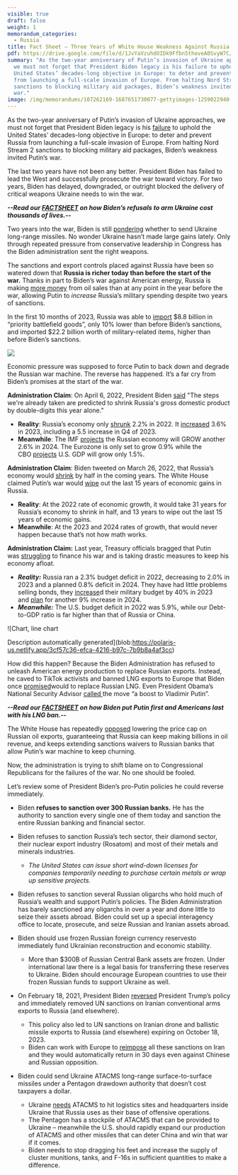 ```yaml
---
visible: true
draft: false
weight: 1
memorandum_categories:
  - Russia
title: Fact Sheet – Three Years of White House Weakness Against Russia
pdf: https://drive.google.com/file/d/1JvYaVzuhdOIDk9Ffbn5theveA0SvyW7C/view?usp=sharing
summary: "As the two-year anniversary of Putin’s invasion of Ukraine approaches,
  we must not forget that President Biden legacy is his failure to uphold the
  United States’ decades-long objective in Europe: to deter and prevent Russia
  from launching a full-scale invasion of Europe. From halting Nord Stream 2
  sanctions to blocking military aid packages, Biden’s weakness invited Putin’s
  war."
image: /img/memorandums/107262169-1687651730077-gettyimages-1259022940-afp_33kv2rh.jpeg
---
```

As the two-year anniversary of Putin’s invasion of Ukraine approaches, we must not forget that President Biden legacy is his [failure](https://polaris-us.org/memorandums/fact-sheet-bidens-failure-to-deter-russia/) to uphold the United States’ decades-long objective in Europe: to deter and prevent Russia from launching a full-scale invasion of Europe. From halting Nord Stream 2 sanctions to blocking military aid packages, Biden’s weakness invited Putin’s war.

The last two years have not been any better. President Biden has failed to lead the West and successfully prosecute the war toward victory. For two years, Biden has delayed, downgraded, or outright blocked the delivery of critical weapons Ukraine needs to win the war.

***\--Read our [FACTSHEET](https://polaris-us.org/memorandums/fact-sheet-bidens-failure-to-equip-ukraine/) on how Biden’s refusals to arm Ukraine cost thousands of lives.--***

Two years into the war, Biden is still [pondering](https://www.nbcnews.com/investigations/biden-administration-leaning-supplying-ukraine-long-range-missiles-rcna139394) whether to send Ukraine long-range missiles. No wonder Ukraine hasn’t made large gains lately. Only through repeated pressure from conservative leadership in Congress has the Biden administration sent the right weapons.

The sanctions and export controls placed against Russia have been so watered down that **Russia is richer today than before the start of the war.** Thanks in part to Biden’s war against American energy, Russia is making [more money](https://www.bloomberg.com/news/features/2023-12-06/oil-prices-how-russia-punched-an-11-billion-hole-in-west-s-sanctions-regime) from oil sales than at any point in the year before the war, allowing Putin to *increase* Russia’s military spending despite two years of sanctions.

In the first 10 months of 2023, Russia was able to [import](https://kse.ua/wp-content/uploads/2024/01/Challenges-of-Export-Controls-Enforcement.pdf) $8.8 billion in “priority battlefield goods”, only 10% lower than before Biden’s sanctions, and imported $22.2 billion worth of military-related items, higher than before Biden’s sanctions.

![](/img/memorandums/screenshot-2024-02-21-at-9.50.28 am.png)

Economic pressure was supposed to force Putin to back down and degrade the Russian war machine. The reverse has happened. It’s a far cry from Biden’s promises at the start of the war. 

**Administration Claim**: On April 6, 2022, President Biden [said](https://www.whitehouse.gov/briefing-room/speeches-remarks/2022/04/06/remarks-by-president-biden-at-north-americas-building-trades-unions-legislative-conference/) "The steps we're already taken are predicted to shrink Russia's gross domestic product by double-digits this year alone."

* **Reality**: Russia’s economy only [shrunk](https://tass.com/economy/1569177) 2.2% in 2022. It [increased](https://www.voanews.com/a/russia-economy-grew-in-2023-despite-war-and-sanctions/7478952.html) 3.6% in 2023, including a 5.5 increase in Q4 of 2023.
* **Meanwhile**: The IMF [projects](https://www.imf.org/en/Countries/RUS) the Russian economy will GROW another 2.6% in 2024. The Eurozone is only set to grow 0.9% while the CBO [projects](https://www.cbo.gov/publication/59946) U.S. GDP will grow only 1.5%.

**Administration Claim**: Biden tweeted on March 26, 2022, that Russia’s economy would [shrink](https://twitter.com/POTUS/status/1507842574865866763) by half in the coming years. The White House claimed Putin’s war would [wipe](https://www.whitehouse.gov/briefing-room/statements-releases/2022/05/08/fact-sheet-united-states-and-g7-partners-impose-severe-costs-for-putins-war-against-ukraine/) out the last 15 years of economic gains in Russia.

* **Reality**: At the 2022 rate of economic growth, it would take 31 years for Russia’s economy to shrink in half, and 13 years to wipe out the last 15 years of economic gains. 
* **Meanwhile**: At the 2023 and 2024 rates of growth, that would never happen because that’s not how math works.

**Administration Claim:** Last year, Treasury officials bragged that Putin was [struggling](https://www.cnn.com/2023/02/17/politics/treasury-russian-intelligence-services-sanctions/index.html) to finance his war and is taking drastic measures to keep his economy afloat.

* ***Reality:*** Russia ran a 2.3% budget deficit in 2022, decreasing to 2.0% in 2023 and a planned 0.8% deficit in 2024. They have had little problems selling bonds, they [increase](https://uk.news.yahoo.com/russia-borrows-13-6bn-largest-091006161.html?guccounter=1&guce_referrer=aHR0cHM6Ly93d3cuZ29vZ2xlLmNvbS8&guce_referrer_sig=AQAAAJnqWqbXLywbMx22X3iwUE1X2-x4RnRl4dgXx4C7J_NoIpI4TLQB3VW_rM71EzPXFPQRntzry0Mhns4_5qplqYDmReAlZ-F0IlMOCabd8GZtTb_TtC0sP-FrxXavHmvEkpkqpVHfcHsIpsRpiHB6os8xHXryZGNQ4ukWWIUoKrcA)d their military budget by 40% in 2023 and [plan](https://carnegieendowment.org/politika/90753#:~:text=Defense%20spending%20in%202024%20will,military%20expenditure%20in%20the%201980s.) for another 9% increase in 2024.
* ***Meanwhile:*** The U.S. budget deficit in 2022 was 5.9%, while our Debt-to-GDP ratio is far higher than that of Russia or China.

![Chart, line chart

Description automatically generated](blob:https://polaris-us.netlify.app/3cf57c36-efca-4216-b97c-7b9b8a4af3cc)

How did this happen? Because the Biden Administration has refused to unleash American energy production to replace Russian exports. Instead, he caved to TikTok activists and banned LNG exports to Europe that Biden once [promised](https://www.whitehouse.gov/briefing-room/statements-releases/2022/06/27/joint-statement-by-president-biden-and-president-von-der-leyen-on-european-energy-security/)would to replace Russian LNG. Even President Obama’s National Security Advisor [called ](https://thehill.com/opinion/national-security/4472566-america-cant-ignore-the-national-security-concerns-tied-to-the-lng-freeze/)the move “a boost to Vladimir Putin”.

***\--Read our [FACTSHEET](https://polaris-us.org/memorandums/bidens-lng-export-ban-puts-putin-first-and-americans-last/) on how Biden put Putin first and Americans last with his LNG ban.--***

The White House has repeatedly [opposed](https://www.wsj.com/articles/g-7-opposes-lowering-russian-crude-price-cap-from-60-a-barrel-586ecc30) lowering the price cap on Russian oil exports, guaranteeing that Russia can keep making billions in oil revenue, and keeps extending sanctions waivers to Russian banks that allow Putin’s war machine to keep churning.

Now, the administration is trying to shift blame on to Congressional Republicans for the failures of the war. No one should be fooled.

Let’s review some of President Biden’s pro-Putin policies he could reverse immediately.

* Biden **refuses to sanction over 300 Russian banks.** He has the authority to sanction every single one of them today and sanction the entire Russian banking and financial sector.
* Biden refuses to sanction Russia’s tech sector, their diamond sector, their nuclear export industry (Rosatom) and most of their metals and minerals industries.

  * *The United States can issue short wind-down licenses for companies temporarily needing to purchase certain metals or wrap up sensitive projects.*
* Biden refuses to sanction several Russian oligarchs who hold much of Russia’s wealth and support Putin’s policies. The Biden Administration has barely sanctioned any oligarchs in over a year and done little to seize their assets abroad. Biden could set up a special interagency office to locate, prosecute, and seize Russian and Iranian assets abroad.
* Biden should use frozen Russian foreign currency reservesto immediately fund Ukrainian reconstruction and economic stability.

  * More than $300B of Russian Central Bank assets are frozen. Under international law there is a legal basis for transferring these reserves to Ukraine. Biden should encourage European countries to use their frozen Russian funds to support Ukraine as well.
* On February 18, 2021, President Biden [reversed](https://twitter.com/GLNoronha/status/1759256148274811336) President Trump’s policy and immediately removed UN sanctions on Iranian conventional arms exports to Russia (and elsewhere). 

  * This policy also led to UN sanctions on Iranian drone and ballistic missile exports to Russia (and elsewhere) expiring on October 18, 2023.
  * Biden can work with Europe to [reimpose](https://jinsa.org/international-sanctions-on-iran-about-to-collapse/) all these sanctions on Iran and they would automatically return in 30 days even against Chinese and Russian opposition.
* Biden could send Ukraine ATACMS long-range surface-to-surface missiles under a Pentagon drawdown authority that doesn’t cost taxpayers a dollar.

  * Ukraine [needs](https://www.wsj.com/world/europe/a-look-at-the-u-s-missiles-ukraine-seeks-to-hit-russian-forces-c12419da) ATACMS to hit logistics sites and headquarters inside Ukraine that Russia uses as their base of offensive operations.
  * The Pentagon has a stockpile of ATACMS that can be provided to Ukraine – meanwhile the U.S. should rapidly expand our production of ATACMS and other missiles that can deter China and win that war if it comes.
  * Biden needs to stop dragging his feet and increase the supply of cluster munitions, tanks, and F-16s in sufficient quantities to make a difference.